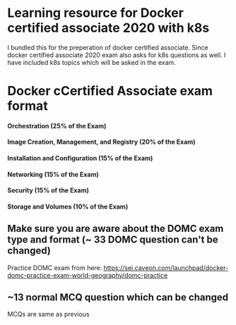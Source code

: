 # Learning resource for Docker certified associate 2020 with k8s

I bundled this for the preperation of docker certified associate.
Since docker certified associate 2020 exam also asks for k8s questions as well. I have included k8s topics which will
be asked in the exam.

# Docker cCertified Associate exam format
#### Orchestration (25% of the Exam)
#### Image Creation, Management, and Registry (20% of the Exam)
#### Installation and Configuration (15% of the Exam)
#### Networking (15% of the Exam)
#### Security (15% of the Exam)
#### Storage and Volumes (10% of the Exam)

## Make sure you are aware about the DOMC exam type and format (~ 33 DOMC question can't be changed)
Practice DOMC exam from here: https://sei.caveon.com/launchpad/docker-domc-practice-exam-world-geography/domc-practice
## ~13 normal MCQ question which can be changed
MCQs are same as previous

